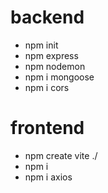 # backend
- npm init
- npm express
- npm nodemon
- npm i mongoose
- npm i cors

# frontend

- npm create vite ./
- npm i
- npm i axios